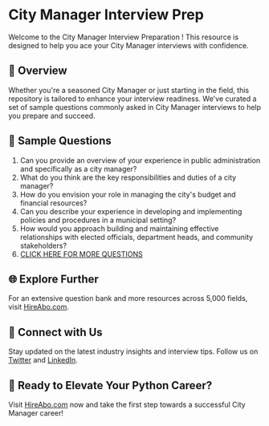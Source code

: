 # City Manager Interview Prep

Welcome to the City Manager Interview Preparation ! This resource is designed to help you ace your City Manager interviews with confidence.

## 🚀 Overview

Whether you're a seasoned City Manager or just starting in the field, this repository is tailored to enhance your interview readiness. We've curated a set of sample questions commonly asked in City Manager interviews to help you prepare and succeed.

## 📝 Sample Questions

1. Can you provide an overview of your experience in public administration and specifically as a city manager?
2. What do you think are the key responsibilities and duties of a city manager?
3. How do you envision your role in managing the city's budget and financial resources?
4. Can you describe your experience in developing and implementing policies and procedures in a municipal setting?
5. How would you approach building and maintaining effective relationships with elected officials, department heads, and community stakeholders?
6. [CLICK HERE FOR MORE QUESTIONS](https://hireabo.com/job/17_0_0/City%20Manager)

## 🌐 Explore Further

For an extensive question bank and more resources across 5,000 fields, visit [HireAbo.com](https://www.hireabo.com).

## 📱 Connect with Us

Stay updated on the latest industry insights and interview tips. Follow us on [Twitter](https://twitter.com/hireabo) and [LinkedIn](https://www.linkedin.com/in/hire-abo-3609972a8/).

## 🚀 Ready to Elevate Your Python Career?

Visit [HireAbo.com](https://www.hireabo.com) now and take the first step towards a successful City Manager career!